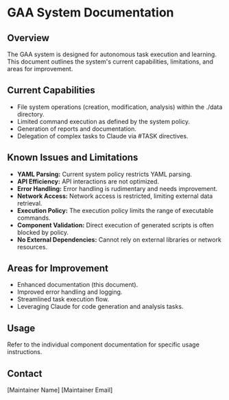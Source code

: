 # GAA System Documentation

## Overview
The GAA system is designed for autonomous task execution and learning. This document outlines the system's current capabilities, limitations, and areas for improvement.

## Current Capabilities
- File system operations (creation, modification, analysis) within the ./data directory.
- Limited command execution as defined by the system policy.
- Generation of reports and documentation.
- Delegation of complex tasks to Claude via #TASK directives.

## Known Issues and Limitations
- **YAML Parsing:**  Current system policy restricts YAML parsing.
- **API Efficiency:**  API interactions are not optimized.
- **Error Handling:**  Error handling is rudimentary and needs improvement.
- **Network Access:**  Network access is restricted, limiting external data retrieval.
- **Execution Policy:**  The execution policy limits the range of executable commands.
- **Component Validation:** Direct execution of generated scripts is often blocked by policy.
- **No External Dependencies:** Cannot rely on external libraries or network resources.

## Areas for Improvement
- Enhanced documentation (this document).
- Improved error handling and logging.
- Streamlined task execution flow.
- Leveraging Claude for code generation and analysis tasks.

## Usage
Refer to the individual component documentation for specific usage instructions.

## Contact
[Maintainer Name]
[Maintainer Email]
